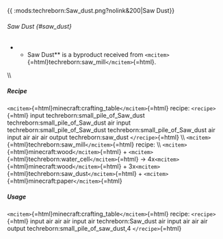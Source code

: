 {{ :mods:techreborn:Saw_dust.png?nolink&200\|Saw Dust}}

###### Saw Dust {#saw_dust}

-   -   Saw Dust\*\* is a byproduct received from
        `<mcitem>`{=html}techreborn:saw_mill`</mcitem>`{=html}.

\\\\

##### Recipe

`<mcitem>`{=html}minecraft:crafting_table`</mcitem>`{=html} recipe:
`<recipe>`{=html} input techreborn:small_pile_of_Saw_dust
techreborn:small_pile_of_Saw_dust air input
techreborn:small_pile_of_Saw_dust techreborn:small_pile_of_Saw_dust air
input air air air output techreborn:saw_dust `</recipe>`{=html} \\\\
`<mcitem>`{=html}techreborn:saw_mill`</mcitem>`{=html} recipe: \\\\
`<mcitem>`{=html}minecraft:wood`</mcitem>`{=html} +
`<mcitem>`{=html}techreborn:water_cell`</mcitem>`{=html} -\>
4x`<mcitem>`{=html}minecraft:wood`</mcitem>`{=html} +
3x`<mcitem>`{=html}techreborn:saw_dust`</mcitem>`{=html} +
`<mcitem>`{=html}minecraft:paper`</mcitem>`{=html}

##### Usage

`<mcitem>`{=html}minecraft:crafting_table`</mcitem>`{=html} recipe:
`<recipe>`{=html} input air air air input air techreborn:Saw_dust air
input air air air output techreborn:small_pile_of_saw_dust,4
`</recipe>`{=html}

